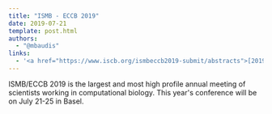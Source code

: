 ```yaml
---
title: "ISMB - ECCB 2019"
date: 2019-07-21
template: post.html
authors:
  - "@mbaudis"
links:
  - '<a href="https://www.iscb.org/ismbeccb2019-submit/abstracts">[2019-04-11: Abstract deadline]</a>'
---
```


ISMB/ECCB 2019 is the largest and most high profile annual meeting of scientists working in computational biology. This year's conference will be on July 21-25 in Basel.

<!--more-->

